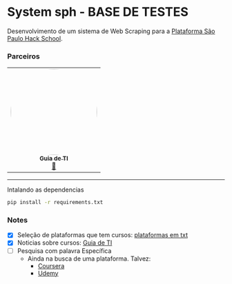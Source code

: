 # System sph - BASE DE TESTES
Desenvolvimento de um sistema de Web Scraping para a [Plataforma São Paulo Hack School](https://github.com/FelipeSantos-cco/SPHackSchool).

### Parceiros

<table>
  <tr>
    <td align="center"><a href="https://guiadeti.com.br"><img style="border-radius: 50%;" src="https://guiadeti.com.br/wp-content/uploads/2022/09/guiadeti-logo-facebookg.png" width="200px;" alt=""/><br /><sub><b>Guia de TI</b></sub></a><br /><a href="#" >🦉</a></td>
  </tr>
</table>

--- 
Intalando as dependencias

```bash
pip install -r requirements.txt
```

### Notes

- [x] Seleção de plataformas que tem cursos: [plataformas em txt](./plataformas.txt)
- [x] Noticias sobre cursos: [Guia de TI](https://guiadeti.com.br/)
- [ ] Pesquisa com palavra Específica
  - Ainda na busca de uma plataforma. Talvez:
    - [Coursera](https://www.coursera.org/)
    - [Udemy](https://www.udemy.com/)
